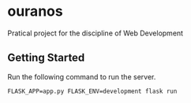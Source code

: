 # ouranos

Pratical project for the discipline of Web Development

## Getting Started

Run the following command to run the server.

`FLASK_APP=app.py FLASK_ENV=development flask run`
